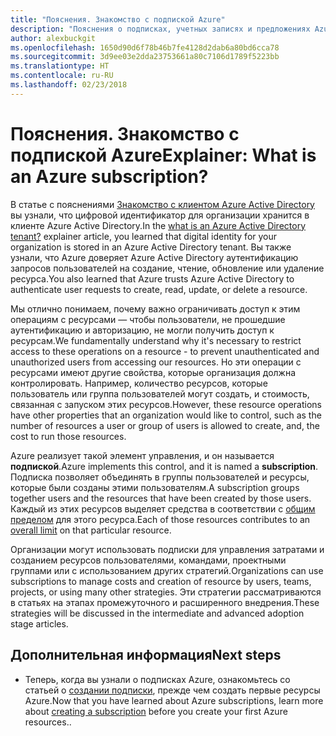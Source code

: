 ```yaml
---
title: "Пояснения. Знакомство с подпиской Azure"
description: "Пояснения о подписках, учетных записях и предложениях Azure"
author: alexbuckgit
ms.openlocfilehash: 1650d90d6f78b46b7fe4128d2dab6a80bd6cca78
ms.sourcegitcommit: 3d9ee03e2dda23753661a80c7106d1789f5223bb
ms.translationtype: HT
ms.contentlocale: ru-RU
ms.lasthandoff: 02/23/2018
---
```

# <a name="explainer-what-is-an-azure-subscription"></a><span data-ttu-id="0fb47-103">Пояснения. Знакомство с подпиской Azure</span><span class="sxs-lookup"><span data-stu-id="0fb47-103">Explainer: What is an Azure subscription?</span></span>

<span data-ttu-id="0fb47-104">В статье с пояснениями [Знакомство с клиентом Azure Active Directory](tenant-explainer.md) вы узнали, что цифровой идентификатор для организации хранится в клиенте Azure Active Directory.</span><span class="sxs-lookup"><span data-stu-id="0fb47-104">In the [what is an Azure Active Directory tenant?](tenant-explainer.md) explainer article, you learned that digital identity for your organization is stored in an Azure Active Directory tenant.</span></span> <span data-ttu-id="0fb47-105">Вы также узнали, что Azure доверяет Azure Active Directory аутентификацию запросов пользователей на создание, чтение, обновление или удаление ресурса.</span><span class="sxs-lookup"><span data-stu-id="0fb47-105">You also learned that Azure trusts Azure Active Directory to authenticate user requests to create, read, update, or delete a resource.</span></span> 

<span data-ttu-id="0fb47-106">Мы отлично понимаем, почему важно ограничивать доступ к этим операциям с ресурсами — чтобы пользователи, не прошедшие аутентификацию и авторизацию, не могли получить доступ к ресурсам.</span><span class="sxs-lookup"><span data-stu-id="0fb47-106">We fundamentally understand why it's necessary to restrict access to these operations on a resource - to prevent unauthenticated and unauthorized users from accessing our resources.</span></span> <span data-ttu-id="0fb47-107">Но эти операции с ресурсами имеют другие свойства, которые организация должна контролировать. Например, количество ресурсов, которые пользователь или группа пользователей могут создать, и стоимость, связанная с запуском этих ресурсов.</span><span class="sxs-lookup"><span data-stu-id="0fb47-107">However, these resource operations have other properties that an organization would like to control, such as the number of resources a user or group of users is allowed to create, and, the cost to run those resources.</span></span> 

<span data-ttu-id="0fb47-108">Azure реализует такой элемент управления, и он называется **подпиской**.</span><span class="sxs-lookup"><span data-stu-id="0fb47-108">Azure implements this control, and it is named a **subscription**.</span></span> <span data-ttu-id="0fb47-109">Подписка позволяет объединять в группы пользователей и ресурсы, которые были созданы этими пользователям.</span><span class="sxs-lookup"><span data-stu-id="0fb47-109">A subscription groups together users and the resources that have been created by those users.</span></span> <span data-ttu-id="0fb47-110">Каждый из этих ресурсов выделяет средства в соответствии с [общим пределом][subscription-service-limits] для этого ресурса.</span><span class="sxs-lookup"><span data-stu-id="0fb47-110">Each of those resources contributes to an [overall limit][subscription-service-limits] on that particular resource.</span></span>

<span data-ttu-id="0fb47-111">Организации могут использовать подписки для управления затратами и созданием ресурсов пользователями, командами, проектными группами или с использованием других стратегий.</span><span class="sxs-lookup"><span data-stu-id="0fb47-111">Organizations can use subscriptions to manage costs and creation of resource by users, teams, projects, or using many other strategies.</span></span> <span data-ttu-id="0fb47-112">Эти стратегии рассматриваются в статьях на этапах промежуточного и расширенного внедрения.</span><span class="sxs-lookup"><span data-stu-id="0fb47-112">These strategies will be discussed in the intermediate and advanced adoption stage articles.</span></span> 

## <a name="next-steps"></a><span data-ttu-id="0fb47-113">Дополнительная информация</span><span class="sxs-lookup"><span data-stu-id="0fb47-113">Next steps</span></span>

* <span data-ttu-id="0fb47-114">Теперь, когда вы узнали о подписках Azure, ознакомьтесь со статьей о [создании подписки](subscription.md), прежде чем создать первые ресурсы Azure.</span><span class="sxs-lookup"><span data-stu-id="0fb47-114">Now that you have learned about Azure subscriptions, learn more about [creating a subscription](subscription.md) before you create your first Azure resources..</span></span>

<!-- Links -->
[azure-get-started]: https://azure.microsoft.com/get-started/
[azure-offers]: https://azure.microsoft.com/support/legal/offer-details/
[azure-free-trial]: https://azure.microsoft.com/offers/ms-azr-0044p/
[azure-change-subscription-offer]: /azure/billing/billing-how-to-switch-azure-offer
[microsoft-account]: https://account.microsoft.com/account
[subscription-service-limits]: /azure/azure-subscription-service-limits
[docs-organizational-account]: https://docs.microsoft.com/azure/active-directory/sign-up-organization
